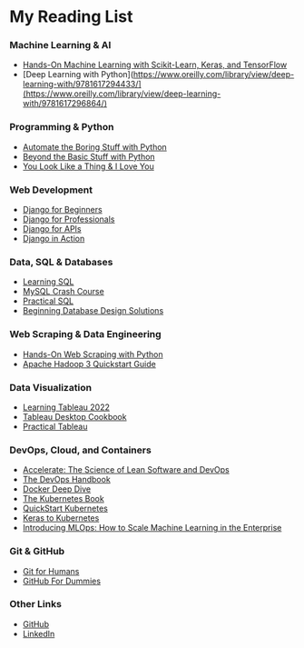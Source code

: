# My Reading List
### Machine Learning & AI
- [Hands-On Machine Learning with Scikit-Learn, Keras, and TensorFlow](https://www.oreilly.com/library/view/hands-on-machine-learning/9781492032632/)
- [Deep Learning with Python](https://www.oreilly.com/library/view/deep-learning-with/9781617294433/](https://www.oreilly.com/library/view/deep-learning-with/9781617296864/)

### Programming & Python
- [Automate the Boring Stuff with Python](https://www.oreilly.com/library/view/automate-the-boring/9798341620094/)
- [Beyond the Basic Stuff with Python](https://www.oreilly.com/library/view/beyond-the-basic/9781098128203/)
- [You Look Like a Thing & I Love You](https://www.amazon.co.uk/You-Look-Like-Thing-Love/dp/0316525243)

### Web Development
- [Django for Beginners](https://leanpub.com/djangoforbeginners)
- [Django for Professionals](https://leanpub.com/djangoforprofessionals)
- [Django for APIs](https://learndjango.com/courses/django-for-apis/)
- [Django in Action](https://www.oreilly.com/library/view/django-in-action/9781633438163/)

### Data, SQL & Databases
- [Learning SQL](https://www.oreilly.com/library/view/learning-sql-3rd/9781492057604/)
- [MySQL Crash Course](https://www.oreilly.com/library/view/mysql-crash-course/9781098156824/)
- [Practical SQL](https://www.oreilly.com/library/view/practical-sql-2nd/9781098129866/)
- [Beginning Database Design Solutions](https://www.oreilly.com/library/view/beginning-database-design/9781394155729/)

### Web Scraping & Data Engineering
- [Hands-On Web Scraping with Python](https://www.oreilly.com/library/view/hands-on-web-scraping/9781789533392/)
- [Apache Hadoop 3 Quickstart Guide](https://www.oreilly.com/library/view/apache-hadoop-3/9781788999830/)
   
### Data Visualization
- [Learning Tableau 2022](https://www.oreilly.com/library/view/learning-tableau-2022/9781801072328/)
- [Tableau Desktop Cookbook](https://www.oreilly.com/library/view/tableau-desktop-cookbook/9781492090106/)
- [Practical Tableau](https://www.oreilly.com/library/view/practical-tableau/9781491977309/)

### DevOps, Cloud, and Containers
- [Accelerate: The Science of Lean Software and DevOps](https://www.oreilly.com/library/view/accelerate/9781457191435/)
- [The DevOps Handbook](https://www.oreilly.com/library/view/the-devops-handbook/9781098182281/)
- [Docker Deep Dive](https://www.oreilly.com/library/view/docker-deep-dive/9781835884386/)
- [The Kubernetes Book](https://www.oreilly.com/library/view/the-kubernetes-book/9781835880302/)
- [QuickStart Kubernetes](https://www.oreilly.com/library/view/quick-start-kubernetes/9781836208655/)
- [Keras to Kubernetes](https://www.oreilly.com/library/view/keras-to-kubernetes/9781119564836/)
- [Introducing MLOps: How to Scale Machine Learning in the Enterprise](https://www.oreilly.com/library/view/introducing-mlops/9781492083283/)

### Git & GitHub
- [Git for Humans](https://www.amazon.com/Git-Humans-David-Demaree-ebook/dp/B0CW2YHHMY)
- [GitHub For Dummies](https://www.oreilly.com/library/view/github-for-dummies/9781394159161/)

### Other Links
<ul>
    <li><a href="https://github.com/{{ site.github_username }}">GitHub</a></li>
    <li><a href="https://www.linkedin.com/in/ruairi-o-donohoe-4a74632a5/">LinkedIn</a></li>
</ul>
